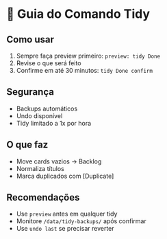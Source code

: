 # 🧹 Guia do Comando Tidy

## Como usar
1. Sempre faça preview primeiro:
   `preview: tidy Done`
2. Revise o que será feito
3. Confirme em até 30 minutos:
   `tidy Done confirm`

## Segurança
- Backups automáticos
- Undo disponível
- Tidy limitado a 1x por hora

## O que faz
- Move cards vazios → Backlog
- Normaliza títulos
- Marca duplicados com [Duplicate]

## Recomendações
- Use `preview` antes em qualquer tidy
- Monitore `/data/tidy-backups/` após confirmar
- Use `undo last` se precisar reverter
